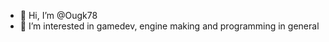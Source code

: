 - 👋 Hi, I’m @Ougk78
- 👀 I’m interested in gamedev, engine making and programming in general

<!---
Ougk78/Ougk78 is a ✨ special ✨ repository because its `README.md` (this file) appears on your GitHub profile.
You can click the Preview link to take a look at your changes.
--->
